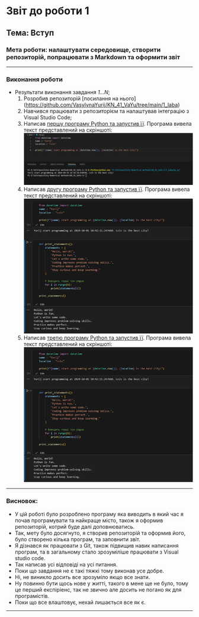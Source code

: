 # Звіт до роботи 1
## Тема: Вступ
### Мета роботи: налаштувати середовище, створити репозиторій, попрацювати з Markdown та оформити звіт

---
### Виконання роботи
* Результати виконання завдання *1...N*;
    1. Розробив репозиторій [посилання на нього] (https://github.com/VasylynaYurij/KN_41_VaYu/tree/main/1_laba)
    1. Навчився працювати з репозиторієм та налаштував інтеграцію з Visual Studio Code;
    1. Написав [першу програму Python та запустив її](./my.py). Програма вивела текст представлений на скріншоті:
    ![](./image.png)
    1. Написав [другу програму Python та запустив її](./my_app.ipynb). Програма вивела текст представлений на скріншоті:
    ![](./image2.png)
    1. Написав [третю програму Python та запустив її](./my_app.ipynb). Програма вивела текст представлений на скріншоті:
    ![](./image2.png)


   
---
### Висновок:

- У цій роботі було розроблено програму яка виводить в який час я почав програмувати та найкраще місто, також я оформив репозиторій, котрий буде далі доповнюватись.
- Так, мету було досягнуто, я створив репозиторій та оформив його, було створено кілька програм, та заповнити звіт.
- Я дізнався як працювати з Git, також підвищив навик написання програм, та в загальному стало зрозуміліше працювати з Visual studio code.
- Так написав усі відповіді на усі питання.
- Поки що завдання не є такі тяжкі тому виконав усе добре.
- Ні, не виникло досить все зрозуміло якщо все знати.
- Ну повинно бути щось нове у житті, такого в мене ще не було, тому це перший експіріенс, так не звично але досить не погано як для програмістів.
- Поки що все влаштовує, нехай лишається все як є.

---